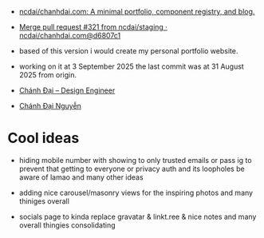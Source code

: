 - [ncdai/chanhdai.com: A minimal portfolio, component registry, and blog.](https://github.com/ncdai/chanhdai.com)
- [Merge pull request #321 from ncdai/staging · ncdai/chanhdai.com@d6807c1](https://github.com/ncdai/chanhdai.com/commit/d6807c161305a6c6efd26174ec4b867bb871dfd0)

- based of this version i would create my personal portfolio website.
- working on it at 3 September 2025 the last commit was at 31 August 2025 from origin. 

- [Chánh Đại – Design Engineer](https://chanhdai.com/)
- [Chánh Đại Nguyễn](https://www.linkedin.com/in/ncdai/)

# Cool ideas

- hiding mobile number with showing to only trusted emails or pass ig to prevent that getting to everyone or privacy auth and its loopholes be aware of lamao and many other ideas

- adding nice carousel/masonry views for the inspiring photos and many thiniges overall

- socials page to kinda replace gravatar & linkt.ree & nice notes and many overall thingies consolidating 